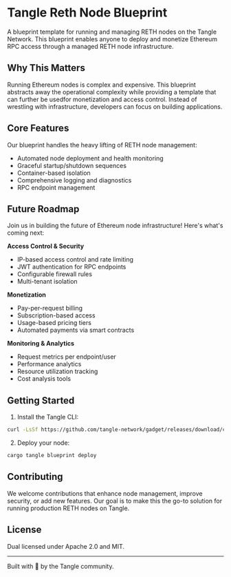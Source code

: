 # Tangle Reth Node Blueprint

A blueprint template for running and managing RETH nodes on the Tangle Network. This blueprint enables anyone to deploy and monetize Ethereum RPC access through a managed RETH node infrastructure.

## Why This Matters

Running Ethereum nodes is complex and expensive. This blueprint abstracts away the operational complexity while providing a template that can further be usedfor monetization and access control. Instead of wrestling with infrastructure, developers can focus on building applications.

## Core Features

Our blueprint handles the heavy lifting of RETH node management:

- Automated node deployment and health monitoring
- Graceful startup/shutdown sequences
- Container-based isolation
- Comprehensive logging and diagnostics
- RPC endpoint management

## Future Roadmap

Join us in building the future of Ethereum node infrastructure! Here's what's coming next:

**Access Control & Security**

- IP-based access control and rate limiting
- JWT authentication for RPC endpoints
- Configurable firewall rules
- Multi-tenant isolation

**Monetization**

- Pay-per-request billing
- Subscription-based access
- Usage-based pricing tiers
- Automated payments via smart contracts

**Monitoring & Analytics**

- Request metrics per endpoint/user
- Performance analytics
- Resource utilization tracking
- Cost analysis tools

## Getting Started

1. Install the Tangle CLI:

```bash
curl -LsSf https://github.com/tangle-network/gadget/releases/download/cargo-tangle-v0.1.2/cargo-tangle-installer.sh | sh
```

2. Deploy your node:

```bash
cargo tangle blueprint deploy
```

## Contributing

We welcome contributions that enhance node management, improve security, or add new features. Our goal is to make this the go-to solution for running production RETH nodes on Tangle.

## License

Dual licensed under Apache 2.0 and MIT.

---

Built with 🦀 by the Tangle community.
